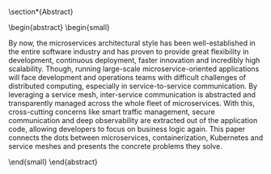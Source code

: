 \section*{Abstract}

\begin{abstract}
\begin{small}

By now, the microservices architectural style has been well-established in the entire software industry and has proven to provide great flexibility in development, continuous deployment, faster innovation and incredibly high scalability. Though, running large-scale microservice-oriented applications will face development and operations teams with difficult challenges of distributed computing, especially in service-to-service communication.
By leveraging a service mesh, inter-service communication is abstracted and transparently managed across the whole fleet of microservices. With this, cross-cutting concerns like smart traffic management, secure communication and deep observability are extracted out of the application code, allowing developers to focus on business logic again. This paper connects the dots between microservices, containerization, Kubernetes and service meshes and presents the concrete problems they solve.

\end{small}
\end{abstract}

